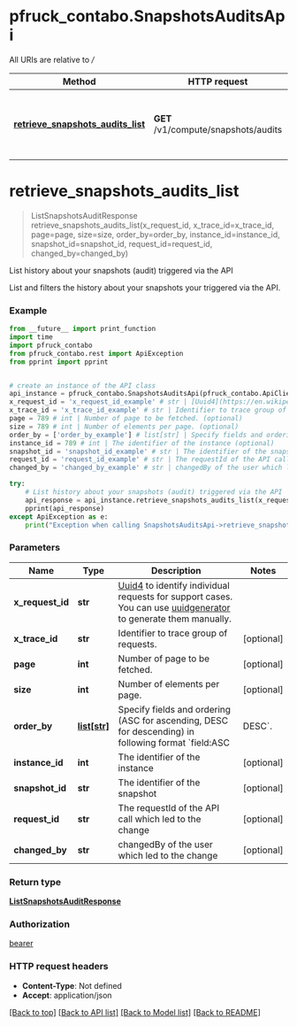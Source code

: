 # pfruck_contabo.SnapshotsAuditsApi

All URIs are relative to */*

Method | HTTP request | Description
------------- | ------------- | -------------
[**retrieve_snapshots_audits_list**](SnapshotsAuditsApi.md#retrieve_snapshots_audits_list) | **GET** /v1/compute/snapshots/audits | List history about your snapshots (audit) triggered via the API

# **retrieve_snapshots_audits_list**
> ListSnapshotsAuditResponse retrieve_snapshots_audits_list(x_request_id, x_trace_id=x_trace_id, page=page, size=size, order_by=order_by, instance_id=instance_id, snapshot_id=snapshot_id, request_id=request_id, changed_by=changed_by)

List history about your snapshots (audit) triggered via the API

List and filters the history about your snapshots your triggered via the API.

### Example
```python
from __future__ import print_function
import time
import pfruck_contabo
from pfruck_contabo.rest import ApiException
from pprint import pprint


# create an instance of the API class
api_instance = pfruck_contabo.SnapshotsAuditsApi(pfruck_contabo.ApiClient(configuration))
x_request_id = 'x_request_id_example' # str | [Uuid4](https://en.wikipedia.org/wiki/Universally_unique_identifier#Version_4_(random)) to identify individual requests for support cases. You can use [uuidgenerator](https://www.uuidgenerator.net/version4) to generate them manually.
x_trace_id = 'x_trace_id_example' # str | Identifier to trace group of requests. (optional)
page = 789 # int | Number of page to be fetched. (optional)
size = 789 # int | Number of elements per page. (optional)
order_by = ['order_by_example'] # list[str] | Specify fields and ordering (ASC for ascending, DESC for descending) in following format `field:ASC|DESC`. (optional)
instance_id = 789 # int | The identifier of the instance (optional)
snapshot_id = 'snapshot_id_example' # str | The identifier of the snapshot (optional)
request_id = 'request_id_example' # str | The requestId of the API call which led to the change (optional)
changed_by = 'changed_by_example' # str | changedBy of the user which led to the change (optional)

try:
    # List history about your snapshots (audit) triggered via the API
    api_response = api_instance.retrieve_snapshots_audits_list(x_request_id, x_trace_id=x_trace_id, page=page, size=size, order_by=order_by, instance_id=instance_id, snapshot_id=snapshot_id, request_id=request_id, changed_by=changed_by)
    pprint(api_response)
except ApiException as e:
    print("Exception when calling SnapshotsAuditsApi->retrieve_snapshots_audits_list: %s\n" % e)
```

### Parameters

Name | Type | Description  | Notes
------------- | ------------- | ------------- | -------------
 **x_request_id** | **str**| [Uuid4](https://en.wikipedia.org/wiki/Universally_unique_identifier#Version_4_(random)) to identify individual requests for support cases. You can use [uuidgenerator](https://www.uuidgenerator.net/version4) to generate them manually. | 
 **x_trace_id** | **str**| Identifier to trace group of requests. | [optional] 
 **page** | **int**| Number of page to be fetched. | [optional] 
 **size** | **int**| Number of elements per page. | [optional] 
 **order_by** | [**list[str]**](str.md)| Specify fields and ordering (ASC for ascending, DESC for descending) in following format &#x60;field:ASC|DESC&#x60;. | [optional] 
 **instance_id** | **int**| The identifier of the instance | [optional] 
 **snapshot_id** | **str**| The identifier of the snapshot | [optional] 
 **request_id** | **str**| The requestId of the API call which led to the change | [optional] 
 **changed_by** | **str**| changedBy of the user which led to the change | [optional] 

### Return type

[**ListSnapshotsAuditResponse**](ListSnapshotsAuditResponse.md)

### Authorization

[bearer](../README.md#bearer)

### HTTP request headers

 - **Content-Type**: Not defined
 - **Accept**: application/json

[[Back to top]](#) [[Back to API list]](../README.md#documentation-for-api-endpoints) [[Back to Model list]](../README.md#documentation-for-models) [[Back to README]](../README.md)

